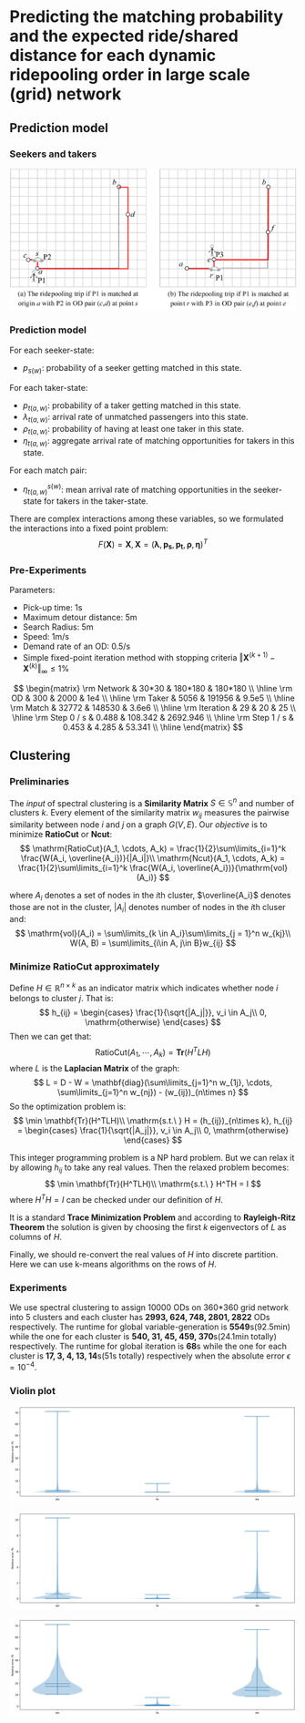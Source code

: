 # Predicting the matching probability and the expected ride/shared distance for each dynamic ridepooling order in large scale (grid) network

## Prediction model

### Seekers and takers

![Seekers and takers](Figures/Figure5.jpg)

### Prediction model

For each seeker-state:

- $p_{s(w)}$: probability of a seeker getting matched in this state.

For each taker-state:

- $p_{t(a, w)}$: probability of a taker getting matched in this state.
- $\lambda_{t(a, w)}$: arrival rate of unmatched passengers into this state.
- $\rho_{t(a, w)}$: probability of having at least one taker in this state.
- $\eta_{t(a, w)}$: aggregate arrival rate of matching opportunities for takers in this state.

For each match pair:
- $\eta_{t(a, w)}^{s(w)}$: mean arrival rate of matching opportunities in the seeker-state for takers in the taker-state.

There are complex interactions among these variables, so we formulated the interactions into a fixed point problem:
$$
F(\mathbf{X}) = \mathbf{X}, \mathbf{X} = (\mathbf{\lambda}, \mathbf{p_s}, \mathbf{p_t}, \mathbf{\rho}, \mathbf{\eta})^T
$$

### Pre-Experiments
Parameters:
- Pick-up time: 1s
- Maximum detour distance: 5m
- Search Radius: 5m
- Speed: 1m/s
- Demand rate of an OD: 0.5/s
- Simple fixed-point iteration method with stopping criteria $\Vert \mathbf{X}^{(k+1)} - \mathbf{X}^{(k)}\Vert_\infty \leq 1\%$

$$
\begin{matrix}
    \rm Network    & 30*30 & 180*180 & 180*180  \\ \hline
    \rm OD         & 300   & 2000    & 1e4      \\ \hline
    \rm Taker      & 5056  & 191956  & 9.5e5    \\ \hline
    \rm Match      & 32772 & 148530  & 3.6e6    \\ \hline
    \rm Iteration  & 29    & 20      & 25       \\ \hline
    \rm Step 0 / s & 0.488 & 108.342 & 2692.946 \\ \hline
    \rm Step 1 / s & 0.453 & 4.285   & 53.341   \\ \hline
\end{matrix}
$$

## Clustering

### Preliminaries

The *input* of spectral clustering is a **Similarity Matrix** $S\in \mathbb{S}^n$ and number of clusters $k$. Every element of the similarity matrix $w_{ij}$ measures the pairwise similarity between node $i$ and $j$ on a graph $G(V, E)$. Our *objective* is to minimize **RatioCut** or **Ncut**:
$$
    \mathrm{RatioCut}(A_1, \cdots, A_k) = \frac{1}{2}\sum\limits_{i=1}^k \frac{W(A_i, \overline{A_i})}{|A_i|}\\
    \mathrm{Ncut}(A_1, \cdots, A_k) = \frac{1}{2}\sum\limits_{i=1}^k \frac{W(A_i, \overline{A_i})}{\mathrm{vol}(A_i)}
$$

where $A_i$ denotes a set of nodes in the $i$th cluster, $\overline{A_i}$ denotes those are not in the cluster, $|A_i|$ denotes number of nodes in the $i$th cluser and:
$$
    \mathrm{vol}(A_i) = \sum\limits_{k \in A_i}\sum\limits_{j = 1}^n w_{kj}\\
  W(A, B) = \sum\limits_{i\in A, j\in B}w_{ij}
$$

### Minimize RatioCut approximately

Define $H\in \mathbb{R}^{n\times k}$ as an indicator matrix which indicates whether node $i$ belongs to cluster $j$. That is:
$$
  h_{ij} = \begin{cases}
      \frac{1}{\sqrt{|A_j|}}, v_i \in A_j\\
      0, \mathrm{otherwise}
  \end{cases}
$$
Then we can get that:
$$
\mathrm{RatioCut}(A_1, \cdots, A_k) = \mathbf{Tr}(H^TLH)
$$
where $L$ is the **Laplacian Matrix** of the graph:
$$
L = D - W = \mathbf{diag}(\sum\limits_{j=1}^n w_{1j}, \cdots, \sum\limits_{j=1}^n w_{nj}) - (w_{ij})_{n\times n}
$$
So the optimization problem is:
$$
  \min \mathbf{Tr}(H^TLH)\\
  \mathrm{s.t.\ } H = (h_{ij})_{n\times k}, h_{ij} = \begin{cases}
      \frac{1}{\sqrt{|A_j|}}, v_i \in A_j\\
      0, \mathrm{otherwise}
  \end{cases}
$$

This integer programming problem is a NP hard problem. But we can relax it by allowing $h_{ij}$ to take any real values. Then the relaxed problem becomes:
$$
    \min \mathbf{Tr}(H^TLH)\\
    \mathrm{s.t.\ } H^TH = I
$$
where $H^TH = I$ can be checked under our definition of $H$.

It is a standard **Trace Minimization Problem** and according to **Rayleigh-Ritz Theorem** the solution is given by choosing the first $k$ eigenvectors of $L$ as columns of $H$.

Finally, we should re-convert the real values of $H$ into discrete partition. Here we can use k-means algorithms on the rows of $H$.

### Experiments

We use spectral clustering to assign 10000 ODs on 360\*360 grid network into 5 clusters and each cluster has **2993, 624, 748, 2801, 2822** ODs respectively. The runtime for global variable-generation is **5549**s(92.5min) while the one for each cluster is **540, 31, 45, 459, 370**s(24.1min totally) respectively. The runtime for global iteration is **68**s while the one for each cluster is **17, 3, 4, 13, 14**s(51s totally) respectively when the absolute error $\epsilon = 10^{-4}$.

### Violin plot

![Error between Global and Local Prediction of 10000 ODs](Figures/Figure1.png)

![Error of 9500 data points with smaller error](Figures/Figure2.png)

![Error of the other 500 data points](Figures/Figure3.png)
